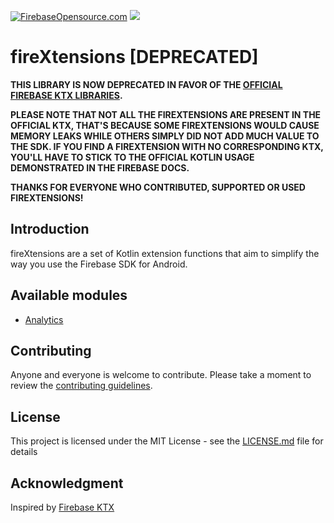 [![FirebaseOpensource.com](https://img.shields.io/badge/Docs-firebaseopensource.com-blue.svg)](
https://firebaseopensource.com/projects/rosariopfernandes/firextensions
)
[![](https://jitpack.io/v/rosariopfernandes/fireXtensions.svg)](https://jitpack.io/#rosariopfernandes/fireXtensions)

# fireXtensions [DEPRECATED]

**THIS LIBRARY IS NOW DEPRECATED IN FAVOR OF THE [OFFICIAL FIREBASE KTX LIBRARIES](https://firebaseopensource.com/projects/firebase/firebase-android-sdk/#kotlin_extensions).**

**PLEASE NOTE THAT NOT ALL THE FIREXTENSIONS ARE PRESENT IN THE OFFICIAL KTX, THAT'S BECAUSE SOME
 FIREXTENSIONS WOULD CAUSE MEMORY LEAKS WHILE OTHERS SIMPLY DID NOT ADD MUCH VALUE TO THE SDK. IF YOU FIND
 A FIREXTENSION WITH NO CORRESPONDING KTX, YOU'LL HAVE TO STICK TO THE OFFICIAL KOTLIN USAGE DEMONSTRATED IN
 THE FIREBASE DOCS.**

**THANKS FOR EVERYONE WHO CONTRIBUTED, SUPPORTED OR USED FIREXTENSIONS!**

## Introduction

fireXtensions are a set of Kotlin extension functions that aim to simplify the way you use the
 Firebase SDK for Android.

## Available modules

- [Analytics](docs/analytics.md)

## Contributing
Anyone and everyone is welcome to contribute. Please take a moment to
review the [contributing guidelines](CONTRIBUTING.md).

## License
This project is licensed under the MIT License - see the [LICENSE.md](LICENSE.md) file for details

## Acknowledgment
Inspired by [Firebase KTX](https://firebaseopensource.com/projects/firebase/firebase-android-sdk/#kotlin_extensions)
